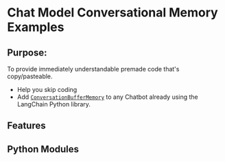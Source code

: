 # Chat Model Conversational Memory Examples

## Purpose:
To provide immediately understandable premade code that's copy/pasteable.
 - Help you skip coding
 - Add [`ConversationBufferMemory`](https://api.python.langchain.com/en/latest/memory/langchain.memory.buffer.ConversationBufferMemory.html "LangChain Python API documentation") to any Chatbot already using the LangChain Python library.

## Features

## Python Modules

##